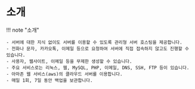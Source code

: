 # 소개

!!! note "소개"

    - 서버에 대한 지식 없이도 서버를 이용할 수 있도록 관리형 서버 호스팅을 제공합니다.
    - 전화나 문자, 카카오톡, 이메일 등으로 요청하여 서버에 직접 접속하지 않고도 진행할 수 있습니다.
    - 사용자, 웹사이트, 이메일 등을 무제한 생성할 수 있습니다.   
    - 주요 서비스로는 리눅스, 웹, MySQL, PHP, 이메일, DNS, SSH, FTP 등이 있습니다.
    - 아마존 웹 서비스(aws)의 클라우드 서버를 이용합니다.
    - 매일 1회, 7일 동안 백업을 보관합니다.
